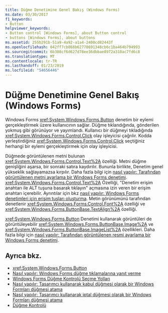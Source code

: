 ```yaml
---
title: Düğme Denetimine Genel Bakış (Windows Forms)
ms.date: 03/30/2017
f1_keywords:
- Button
helpviewer_keywords:
- Button control [Windows Forms], about Button control
- buttons [Windows Forms], about buttons
ms.assetid: 255b291b-51a9-4a92-a1a4-2400cd82443f
ms.openlocfilehash: 042ff7cb868b62778691348cb6c1ba464b794993
ms.sourcegitcommit: 6b308cf6d627d78ee36dbbae8972a310ac7fd6c8
ms.translationtype: MT
ms.contentlocale: tr-TR
ms.lasthandoff: 01/23/2019
ms.locfileid: "54656446"
---
```

# <a name="button-control-overview-windows-forms"></a>Düğme Denetimine Genel Bakış (Windows Forms)
Windows Forms <xref:System.Windows.Forms.Button> denetim bir eylemi gerçekleştirmek üzere kullanıcının sağlar. Düğme tıklandığında, gönderilen yokmuş gibi görünüyor ve yayımlandı. Kullanıcı bir düğmeyi tıkladığında <xref:System.Windows.Forms.Control.Click> olay işleyicisi çağrılır. Kodda yerleştirdiğiniz <xref:System.Windows.Forms.Control.Click> seçtiğiniz herhangi bir eylemi gerçekleştirmek için olay işleyicisi.  
  
 Düğmede görüntülenen metni bulunan <xref:System.Windows.Forms.Control.Text%2A> özelliği. Metni düğme genişliğini aşarsa, bir sonraki satıra kaydırılır. Bununla birlikte, Denetim genel yükseklik sağlayamazsa kırpılır. Daha fazla bilgi için [nasıl yapılır: Tarafından görüntülenen metni ayarlama bir Windows Forms denetimi](../../../../docs/framework/winforms/controls/how-to-set-the-text-displayed-by-a-windows-forms-control.md). <xref:System.Windows.Forms.Control.Text%2A> Özelliği, "Denetim erişim anahtarı ile ALT tuşuna basarak tıklayın" açmasına izin veren bir erişim anahtarı içerebilir. Ayrıntılar için bkz [nasıl yapılır: Windows Forms denetimleri için erişim tuşları oluşturma](../../../../docs/framework/winforms/controls/how-to-create-access-keys-for-windows-forms-controls.md). Metin görünümünü tarafından denetlenir <xref:System.Windows.Forms.Control.Font%2A> özelliği ve <xref:System.Windows.Forms.ButtonBase.TextAlign%2A> özelliği.  
  
 <xref:System.Windows.Forms.Button> Denetimi kullanarak görüntüleri de görüntüleyebilir <xref:System.Windows.Forms.ButtonBase.Image%2A> ve <xref:System.Windows.Forms.ButtonBase.ImageList%2A> özellikleri. Daha fazla bilgi için [nasıl yapılır: Tarafından görüntülenen resmi ayarlama bir Windows Forms denetimi](../../../../docs/framework/winforms/controls/how-to-set-the-image-displayed-by-a-windows-forms-control.md).  
  
## <a name="see-also"></a>Ayrıca bkz.
- <xref:System.Windows.Forms.Button>
- [Nasıl yapılır: Windows Forms düğme tıklamalarına yanıt verme](../../../../docs/framework/winforms/controls/how-to-respond-to-windows-forms-button-clicks.md)
- [Windows Forms Düğme Kontrolü Seçme Yolları](../../../../docs/framework/winforms/controls/ways-to-select-a-windows-forms-button-control.md)
- [Nasıl yapılır: Tasarımcı kullanarak kabul düğmesi olarak bir Windows Formları düğmesi atama](../../../../docs/framework/winforms/controls/designate-a-wf-button-as-the-accept-button-using-the-designer.md)
- [Nasıl yapılır: Tasarımcı kullanarak iptal düğmesi olarak bir Windows Formları düğmesi atama](../../../../docs/framework/winforms/controls/designate-a-wf-button-as-the-cancel-button-using-the-designer.md)
- [Düğme Kontrolü](../../../../docs/framework/winforms/controls/button-control-windows-forms.md)
